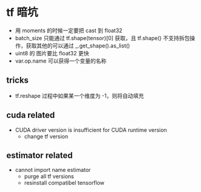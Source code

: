 # tf 暗坑

- 用 moments 的时候一定要把 cast 到 float32
- batch_size 只能通过 tf.shape(tensor)[0] 获取，且 tf.shape() 不支持拆包操作，获取其他的可以通过 _.get_shape().as_list()
- uint8 的 图片要比 float32 更快
- var.op.name 可以获得一个变量的名称

## tricks

- tf.reshape 过程中如果某一个维度为 -1，则将自动填充

## cuda related

- CUDA driver version is insufficient for CUDA runtime version
  - change tf version

## estimator related

- cannot import name estimator
  - purge all tf versions
  - resinstall compatibel tensorflow
